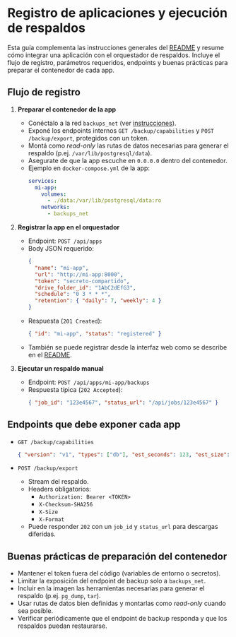 # Registro de aplicaciones y ejecución de respaldos

Esta guía complementa las instrucciones generales del
[README](../README.md) y resume cómo integrar una aplicación con el
orquestador de respaldos. Incluye el flujo de registro, parámetros
requeridos, endpoints y buenas prácticas para preparar el contenedor de
cada app.

## Flujo de registro

1. **Preparar el contenedor de la app**
   - Conéctalo a la red `backups_net` (ver
     [instrucciones](../README.md#11-conectar-una-app-existente-a-backups_net)).
   - Exponé los endpoints internos `GET /backup/capabilities` y
     `POST /backup/export`, protegidos con un token.
   - Montá como _read-only_ las rutas de datos necesarias para generar el
     respaldo (p.ej. `/var/lib/postgresql/data`).
   - Asegurate de que la app escuche en `0.0.0.0` dentro del contenedor.
   - Ejemplo en `docker-compose.yml` de la app:
     ```yaml
     services:
       mi-app:
         volumes:
           - ./data:/var/lib/postgresql/data:ro
         networks:
           - backups_net
     ```

2. **Registrar la app en el orquestador**
   - Endpoint: `POST /api/apps`
   - Body JSON requerido:
     ```json
     {
       "name": "mi-app",
       "url": "http://mi-app:8000",
       "token": "secreto-compartido",
       "drive_folder_id": "1AbC2dEfG3",
       "schedule": "0 3 * * *",
       "retention": { "daily": 7, "weekly": 4 }
     }
     ```
   - Respuesta (`201 Created`):
     ```json
     { "id": "mi-app", "status": "registered" }
     ```
   - También se puede registrar desde la interfaz web como se describe en el
     [README](../README.md#7-registrar-una-app-en-la-ui).

3. **Ejecutar un respaldo manual**
   - Endpoint: `POST /api/apps/mi-app/backups`
   - Respuesta típica (`202 Accepted`):
     ```json
     { "job_id": "123e4567", "status_url": "/api/jobs/123e4567" }
     ```

## Endpoints que debe exponer cada app

- `GET /backup/capabilities`
  ```json
  { "version": "v1", "types": ["db"], "est_seconds": 123, "est_size": 104857600 }
  ```

- `POST /backup/export`
  - Stream del respaldo.
  - Headers obligatorios:
    - `Authorization: Bearer <TOKEN>`
    - `X-Checksum-SHA256`
    - `X-Size`
    - `X-Format`
  - Puede responder `202` con un `job_id` y `status_url` para descargas
    diferidas.

## Buenas prácticas de preparación del contenedor

- Mantener el token fuera del código (variables de entorno o secretos).
- Limitar la exposición del endpoint de backup solo a `backups_net`.
- Incluir en la imagen las herramientas necesarias para generar el respaldo
  (p.ej. `pg_dump`, `tar`).
- Usar rutas de datos bien definidas y montarlas como _read-only_ cuando sea
  posible.
- Verificar periódicamente que el endpoint de backup responda y que los
  respaldos puedan restaurarse.
